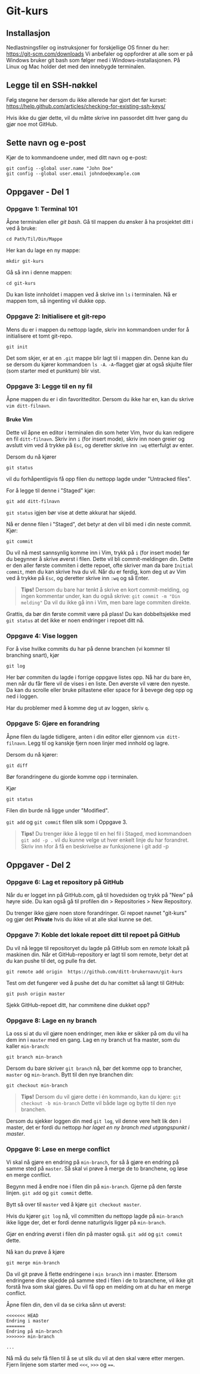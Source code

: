 # Git-kurs

## Installasjon
Nedlastningsfiler og instruksjoner for forskjellige OS finner du her:  https://git-scm.com/downloads Vi anbefaler og oppfordrer at alle som er på Windows bruker git bash som følger med i Windows-installasjonen. På Linux og Mac holder det med den innebygde terminalen.

## Legge til en SSH-nøkkel
Følg stegene her dersom du ikke allerede har gjort det før kurset:
https://help.github.com/articles/checking-for-existing-ssh-keys/

Hvis ikke du gjør dette, vil du måtte skrive inn passordet ditt hver gang du gjør noe mot GitHub.

## Sette navn og e-post
Kjør de to kommandoene under, med ditt navn og e-post:
```
git config --global user.name "John Doe"
git config --global user.email johndoe@example.com
```

## Oppgaver - Del 1
### Oppgave 1: Terminal 101
Åpne terminalen eller *git bash*. Gå til mappen du ønsker å ha prosjektet ditt i ved å bruke:

```
cd Path/Til/Din/Mappe
```

Her kan du lage en ny mappe:
```
mkdir git-kurs
```

Gå så inn i denne mappen:

```
cd git-kurs
```

Du kan liste innholdet i mappen ved å skrive inn `ls` i terminalen. Nå er mappen tom, så ingenting vil dukke opp.

### Oppgave 2: Initialisere et git-repo
Mens du er i mappen du nettopp lagde, skriv inn kommandoen under for å initialisere et tomt git-repo.
```
git init
```

Det som skjer, er at en `.git` mappe blir lagt til i mappen din. Denne kan du se dersom du kjører kommandoen `ls -A`. `-A`-flagget gjør at også skjulte filer (som starter med et punktum) blir vist.

### Oppgave 3: Legge til en ny fil
Åpne mappen du er i din favoritteditor. Dersom du ikke har en, kan du skrive `vim ditt-filnavn`.

#### Bruke Vim
Dette vil åpne en editor i terminalen din som heter Vim, hvor du kan redigere en fil `ditt-filnavn`. Skriv inn `i` (for insert mode), skriv inn noen greier og avslutt vim ved å trykke på `Esc`, og deretter skrive inn `:wq` etterfulgt av enter.


Dersom du nå kjører
```
git status
```
vil du forhåpentligvis få opp filen du nettopp lagde under "Untracked files".

For å legge til denne i "Staged" kjør:
```
git add ditt-filnavn
```

`git status` igjen bør vise at dette akkurat har skjedd.

Nå er denne filen i "Staged", det betyr at den vil bli med i din neste commit. Kjør:

`git commit`

Du vil nå mest sannsynlig komme inn i Vim, trykk på `i` (for insert mode) før du begynner å skrive øverst i filen. Dette vil bli commit-meldingen din. Dette er den aller første commiten i dette repoet, ofte skriver man da bare `Initial commit`, men du kan skrive hva du vil. Når du er ferdig, kom deg ut av Vim ved å trykke på `Esc`, og deretter skrive inn `:wq` og så Enter.

> **Tips!**
Dersom du bare har tenkt å skrive en kort commit-melding, og ingen kommentar under, kan du også skrive:
`
git commit -m "Din melding"
`
Da vil du ikke gå inn i Vim, men bare lage commiten direkte.

Grattis, da bør din første commit være på plass! Du kan dobbeltsjekke med `git status` at det ikke er noen endringer i repoet ditt nå.

### Oppgave 4: Vise loggen
For å vise hvilke commits du har på denne branchen (vi kommer til branching snart), kjør
```
git log
```
Her bør commiten du lagde i forrige oppgave listes opp. Nå har du bare èn, men når du får flere vil de vises i en liste. Den øverste vil være den nyeste. Da kan du scrolle eller bruke piltastene eller space for å bevege deg opp og ned i loggen.

Har du problemer med å komme deg ut av loggen, skriv `q`.

### Oppgave 5: Gjøre en forandring
Åpne filen du lagde tidligere, anten i din editor eller gjennom `vim ditt-filnavn`. Legg til og kanskje fjern noen linjer med innhold og lagre.

Dersom du nå kjører:
```
git diff
```
Bør forandringene du gjorde komme opp i terminalen.

Kjør
```
git status
```

Filen din burde nå ligge under "Modified".

`git add` og `git commit` filen slik som i Oppgave 3.

> **Tips!**
Du trenger ikke å legge til en hel fil i Staged, med kommandoen `git add -p .` vil du kunne velge ut hver enkelt linje du har forandret. Skriv inn `h`for å få en beskrivelse av funksjonene i git add -p

## Oppgaver - Del 2
### Oppgave 6: Lag et repository på GitHub
Når du er logget inn på GitHub.com, gå til hovedsiden og trykk på "New" på høyre side. Du kan også gå til profilen din > Repositories > New Repository.

Du trenger ikke gjøre noen store forandringer. Gi repoet navnet "git-kurs" og gjør det **Private** hvis du ikke vil at alle skal kunne se det.

### Oppgave 7: Koble det lokale repoet ditt til repoet på GitHub
Du vil nå legge til repositoryet du lagde på GitHub som en *remote* lokalt på maskinen din. Når et GitHub-repository er lagt til som remote, betyr det at du kan pushe til det, og pulle fra det.

```
git remote add origin  https://github.com/ditt-brukernavn/git-kurs
```

Test om det fungerer ved å pushe det du har comittet så langt til GitHub:

```
git push origin master
```
Sjekk GitHub-repoet ditt, har commitene dine dukket opp?

### Oppgave 8: Lage en ny branch
La oss si at du vil gjøre noen endringer, men ikke er sikker på om du vil ha dem inn i `master` med en gang. Lag en ny branch ut fra master, som du kaller `min-branch`:

```
git branch min-branch
```
Dersom du bare skriver `git branch` nå, bør det komme opp to brancher, `master` og `min-branch`. Bytt til den nye branchen din:

```
git checkout min-branch
```

> **Tips!**
Dersom du vil gjøre dette i én kommando, kan du kjøre:
`
git checkout -b min-branch
`
Dette vil både lage og bytte til den nye branchen.

Dersom du sjekker loggen din med `git log`, vil denne vere helt lik den i master, det er fordi du nettopp *har laget en ny branch med utgangspunkt i master*.

### Oppgave 9: Løse en merge conflict
Vi skal nå gjøre en endring på `min-branch`, for så å gjøre en endring på samme sted på `master`. Så skal vi prøve å merge de to branchene, og løse en merge conflict.

Begynn med å endre noe i filen din på `min-branch`. Gjerne på den første linjen. `git add` og `git commit` dette.

Bytt så over til `master` ved å kjøre `git checkout master`.

Hvis du kjører `git log` nå, vil committen du nettopp lagde på `min-branch` ikke ligge der, det er fordi denne naturligvis ligger på `min-branch`.

Gjør en endring øverst i filen din på master også. `git add` og `git commit` dette.

Nå kan du prøve å kjøre
```
git merge min-branch
```
Da vil git prøve å flette endringene i `min branch` inn i master.
Ettersom endringene dine skjedde på samme sted i filen i de to branchene, vil ikke git forstå hva som skal gjøres. Du vil få opp en melding om at du har en merge conflict.

Åpne filen din, den vil da se cirka sånn ut øverst:
```
<<<<<<< HEAD
Endring i master
=======
Endring på min-branch
>>>>>>> min-branch

...
```
Nå må du selv få filen til å se ut slik du vil at den skal være etter mergen. Fjern linjene som starter med `<<<`, `>>>` og `==`.
